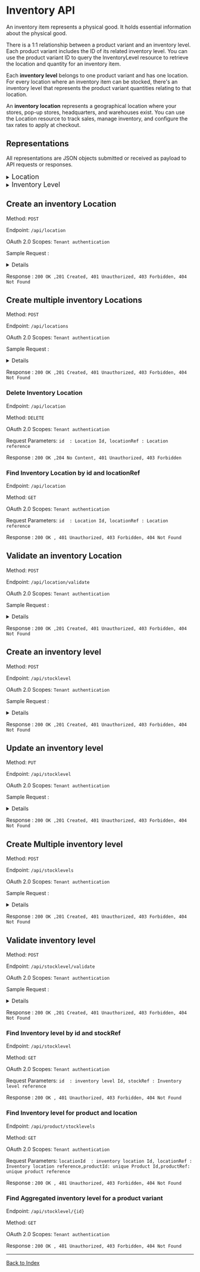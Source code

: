 
# **Inventory API**
An inventory item represents a physical good. It holds essential information about the physical good.

There is a 1:1 relationship between a product variant and an inventory level. Each product variant includes the ID of its related inventory level. You can use the product variant ID to query the InventoryLevel resource to retrieve the location and quantity for an inventory item.


Each **inventory level** belongs to one product variant and has one location. For every location where an inventory item can be stocked, there's an inventory level that represents the product variant quantities relating to that location.

An **inventory location** represents a geographical location where your stores, pop-up stores, headquarters, and warehouses exist. You can use the Location resource to track sales, manage inventory, and configure the tax rates to apply at checkout. 

## **Representations**

All representations are JSON objects submitted or received as payload to API requests or responses.


<details>
 <summary><font size="4">Location </font></summary>

```id``` - string -The unique ID of the location.It will auotmatically generate while creating the location.

```locationRef``` - string -The unique reference of the location.

```locationType``` - string -The location type  of the location. whether its STORE OR PICKUP_POINT

<details>
 <summary><font size="4">Address </font></summary>

```building``` - string - The location's building address.

```city``` - string - The city the location is in.

```contactPerson``` - string - The location's contact person

```countryIsocode``` - string - The two-letter code (ISO 3166-1 alpha-2 format) corresponding to country the location is in.

```countryName``` - string - The location's country name

```country``` - string - The country the location is in.

```fax``` - string - The location's fax details

```level``` - string - 

```phone``` - string - The phone number of the location. This value can contain special characters, such as - or +.

```postcode``` - string - The location's post code

```state``` - string - The location's state name

```street``` - string - The location's street address.

```streetNumber``` - string - The location's street number.

 </details>
</details>

<details>
 <summary><font size="4">Inventory Level </font></summary>

```deleted``` - boolean - The inventory level is deleted or not

```excludedQuantity``` - number - 

```futureStock``` - boolean 

```id``` - string - The unique id of the inventory level.

```locationId``` - string - The ID of the location that the inventory level belongs to. To find the ID of the location, use the Location resource.

```productVariantId``` - string - The ID of the product variant that the inventory level belongs to. To find the ID of the variant, use the product resource.

```reserved``` - number - 

```status``` - string - The currenc status of the inventory level. such as IN_STOCK,OUT_OF_STOCK, etc

```stockDate``` - The date and time (ISO 8601 format) when the inventory level was created.

```stockOnHand``` - number - The available quantity of an product variant at the inventory level's associated location

```stockRef``` - string - The unique reference of the inventory level

</details>

## Create an inventory Location

Method: ``` POST ``` 

Endpoint: ```/api/location```

OAuth 2.0 Scopes: `Tenant authentication`

Sample Request :
<details> 
{
  "address": {
    "building": "string",
    "city": "string",
    "contactPerson": "string",
    "countryIsocode": "string",
    "countryName": "string",
    "county": "string",
    "fax": "string",
    "level": "string",
    "phone": "string",
    "postcode": "string",
    "state": "string",
    "street": "string",
    "streetNumber": "string"
  },
  "attributeGroups": {
    "additionalProp1": {
      "attribute_group": "string",
      "attributes": {
        "additionalProp1": {
          "attribute_value": "string",
          "value_type": "INTEGER"
        },
        "additionalProp2": {
          "attribute_value": "string",
          "value_type": "INTEGER"
        },
        "additionalProp3": {
          "attribute_value": "string",
          "value_type": "INTEGER"
        }
      },
      "is_obsolete": true
    },
    "additionalProp2": {
      "attribute_group": "string",
      "attributes": {
        "additionalProp1": {
          "attribute_value": "string",
          "value_type": "INTEGER"
        },
        "additionalProp2": {
          "attribute_value": "string",
          "value_type": "INTEGER"
        },
        "additionalProp3": {
          "attribute_value": "string",
          "value_type": "INTEGER"
        }
      },
      "is_obsolete": true
    },
    "additionalProp3": {
      "attribute_group": "string",
      "attributes": {
        "additionalProp1": {
          "attribute_value": "string",
          "value_type": "INTEGER"
        },
        "additionalProp2": {
          "attribute_value": "string",
          "value_type": "INTEGER"
        },
        "additionalProp3": {
          "attribute_value": "string",
          "value_type": "INTEGER"
        }
      },
      "is_obsolete": true
    }
  },
  "id": "string",
  "locationRef": "string",
  "locationType": "STORE"
}   
</details>

Response : `200 OK ,201	Created, 401 Unauthorized, 403 Forbidden, 404 Not Found`

## Create multiple inventory Locations

Method: ``` POST ``` 

Endpoint: ```/api/locations```

OAuth 2.0 Scopes: `Tenant authentication`

Sample Request :
<details>
[
  {
    "address": {
      "building": "string",
      "city": "string",
      "contactPerson": "string",
      "countryIsocode": "string",
      "countryName": "string",
      "county": "string",
      "fax": "string",
      "level": "string",
      "phone": "string",
      "postcode": "string",
      "state": "string",
      "street": "string",
      "streetNumber": "string"
    },
    "attributeGroups": {
      "additionalProp1": {
        "attribute_group": "string",
        "attributes": {
          "additionalProp1": {
            "attribute_value": "string",
            "value_type": "INTEGER"
          },
          "additionalProp2": {
            "attribute_value": "string",
            "value_type": "INTEGER"
          },
          "additionalProp3": {
            "attribute_value": "string",
            "value_type": "INTEGER"
          }
        },
        "is_obsolete": true
      },
      "additionalProp2": {
        "attribute_group": "string",
        "attributes": {
          "additionalProp1": {
            "attribute_value": "string",
            "value_type": "INTEGER"
          },
          "additionalProp2": {
            "attribute_value": "string",
            "value_type": "INTEGER"
          },
          "additionalProp3": {
            "attribute_value": "string",
            "value_type": "INTEGER"
          }
        },
        "is_obsolete": true
      },
      "additionalProp3": {
        "attribute_group": "string",
        "attributes": {
          "additionalProp1": {
            "attribute_value": "string",
            "value_type": "INTEGER"
          },
          "additionalProp2": {
            "attribute_value": "string",
            "value_type": "INTEGER"
          },
          "additionalProp3": {
            "attribute_value": "string",
            "value_type": "INTEGER"
          }
        },
        "is_obsolete": true
      }
    },
    "id": "string",
    "locationRef": "string",
    "locationType": "STORE"
  }
]
</details>

Response : `200 OK ,201	Created, 401 Unauthorized, 403 Forbidden, 404 Not Found`



### Delete Inventory Location

Endpoint: ```/api/location```

Method: ``` DELETE ```

OAuth 2.0 Scopes: `Tenant authentication`

Request Parameters: `id  : Location Id, locationRef : Location reference`

Response : `200 OK ,204	No Content, 401 Unauthorized, 403 Forbidden`



### Find Inventory Location by id and locationRef

Endpoint: ```/api/location```

Method: ``` GET ```

OAuth 2.0 Scopes: `Tenant authentication`

Request Parameters: `id  : Location Id, locationRef : Location reference`

Response : `200 OK , 401 Unauthorized, 403 Forbidden, 404 Not Found`


## Validate an inventory Location

Method: ``` POST ``` 

Endpoint: ```​/api​/location​/validate```

OAuth 2.0 Scopes: `Tenant authentication`

Sample Request :
<details>
{
  "address": {
    "building": "string",
    "city": "string",
    "contactPerson": "string",
    "countryIsocode": "string",
    "countryName": "string",
    "county": "string",
    "fax": "string",
    "level": "string",
    "phone": "string",
    "postcode": "string",
    "state": "string",
    "street": "string",
    "streetNumber": "string"
  },
  "attributeGroups": {
    "additionalProp1": {
      "attribute_group": "string",
      "attributes": {
        "additionalProp1": {
          "attribute_value": "string",
          "value_type": "INTEGER"
        },
        "additionalProp2": {
          "attribute_value": "string",
          "value_type": "INTEGER"
        },
        "additionalProp3": {
          "attribute_value": "string",
          "value_type": "INTEGER"
        }
      },
      "is_obsolete": true
    },
    "additionalProp2": {
      "attribute_group": "string",
      "attributes": {
        "additionalProp1": {
          "attribute_value": "string",
          "value_type": "INTEGER"
        },
        "additionalProp2": {
          "attribute_value": "string",
          "value_type": "INTEGER"
        },
        "additionalProp3": {
          "attribute_value": "string",
          "value_type": "INTEGER"
        }
      },
      "is_obsolete": true
    },
    "additionalProp3": {
      "attribute_group": "string",
      "attributes": {
        "additionalProp1": {
          "attribute_value": "string",
          "value_type": "INTEGER"
        },
        "additionalProp2": {
          "attribute_value": "string",
          "value_type": "INTEGER"
        },
        "additionalProp3": {
          "attribute_value": "string",
          "value_type": "INTEGER"
        }
      },
      "is_obsolete": true
    }
  },
  "id": "string",
  "locationRef": "string",
  "locationType": "STORE"
}
</details>

Response : `200 OK ,201	Created, 401 Unauthorized, 403 Forbidden, 404 Not Found`


## Create an inventory level

Method: ``` POST ``` 

Endpoint: ```/api/stocklevel```

OAuth 2.0 Scopes: `Tenant authentication`

Sample Request :
<details>
{
  "attributeGroups": {
    "additionalProp1": {
      "attribute_group": "string",
      "attributes": {
        "additionalProp1": {
          "attribute_value": "string",
          "value_type": "INTEGER"
        },
        "additionalProp2": {
          "attribute_value": "string",
          "value_type": "INTEGER"
        },
        "additionalProp3": {
          "attribute_value": "string",
          "value_type": "INTEGER"
        }
      },
      "is_obsolete": true
    },
    "additionalProp2": {
      "attribute_group": "string",
      "attributes": {
        "additionalProp1": {
          "attribute_value": "string",
          "value_type": "INTEGER"
        },
        "additionalProp2": {
          "attribute_value": "string",
          "value_type": "INTEGER"
        },
        "additionalProp3": {
          "attribute_value": "string",
          "value_type": "INTEGER"
        }
      },
      "is_obsolete": true
    },
    "additionalProp3": {
      "attribute_group": "string",
      "attributes": {
        "additionalProp1": {
          "attribute_value": "string",
          "value_type": "INTEGER"
        },
        "additionalProp2": {
          "attribute_value": "string",
          "value_type": "INTEGER"
        },
        "additionalProp3": {
          "attribute_value": "string",
          "value_type": "INTEGER"
        }
      },
      "is_obsolete": true
    }
  },
  "deleted": true,
  "excludedQuantity": 0,
  "futureStock": true,
  "id": "string",
  "locationId": "string",
  "productVariantId": "string",
  "reserved": 0,
  "status": "IN_STOCK",
  "stockDate": "2022-06-20T09:11:12.418Z",
  "stockOnHand": 0,
  "stockRef": "string"
}
</details>

Response : `200 OK ,201	Created, 401 Unauthorized, 403 Forbidden, 404 Not Found`


## Update an inventory level

Method: ``` PUT ``` 

Endpoint: ```/api/stocklevel```

OAuth 2.0 Scopes: `Tenant authentication`

Sample Request :
<details>
{
  "attributeGroups": {
    "additionalProp1": {
      "attribute_group": "string",
      "attributes": {
        "additionalProp1": {
          "attribute_value": "string",
          "value_type": "INTEGER"
        },
        "additionalProp2": {
          "attribute_value": "string",
          "value_type": "INTEGER"
        },
        "additionalProp3": {
          "attribute_value": "string",
          "value_type": "INTEGER"
        }
      },
      "is_obsolete": true
    },
    "additionalProp2": {
      "attribute_group": "string",
      "attributes": {
        "additionalProp1": {
          "attribute_value": "string",
          "value_type": "INTEGER"
        },
        "additionalProp2": {
          "attribute_value": "string",
          "value_type": "INTEGER"
        },
        "additionalProp3": {
          "attribute_value": "string",
          "value_type": "INTEGER"
        }
      },
      "is_obsolete": true
    },
    "additionalProp3": {
      "attribute_group": "string",
      "attributes": {
        "additionalProp1": {
          "attribute_value": "string",
          "value_type": "INTEGER"
        },
        "additionalProp2": {
          "attribute_value": "string",
          "value_type": "INTEGER"
        },
        "additionalProp3": {
          "attribute_value": "string",
          "value_type": "INTEGER"
        }
      },
      "is_obsolete": true
    }
  },
  "deleted": true,
  "excludedQuantity": 0,
  "futureStock": true,
  "id": "string",
  "reserved": 0,
  "status": "IN_STOCK",
  "stockDate": "2022-06-20T09:51:02.857Z",
  "stockOnHand": 0,
  "stockRef": "string"
}
</details>

Response : `200 OK ,201	Created, 401 Unauthorized, 403 Forbidden, 404 Not Found`

## Create Multiple inventory level

Method: ``` POST ``` 

Endpoint: ```/api/stocklevels```

OAuth 2.0 Scopes: `Tenant authentication`

Sample Request :
<details>
[
  {
    "attributeGroups": {
      "additionalProp1": {
        "attribute_group": "string",
        "attributes": {
          "additionalProp1": {
            "attribute_value": "string",
            "value_type": "INTEGER"
          },
          "additionalProp2": {
            "attribute_value": "string",
            "value_type": "INTEGER"
          },
          "additionalProp3": {
            "attribute_value": "string",
            "value_type": "INTEGER"
          }
        },
        "is_obsolete": true
      },
      "additionalProp2": {
        "attribute_group": "string",
        "attributes": {
          "additionalProp1": {
            "attribute_value": "string",
            "value_type": "INTEGER"
          },
          "additionalProp2": {
            "attribute_value": "string",
            "value_type": "INTEGER"
          },
          "additionalProp3": {
            "attribute_value": "string",
            "value_type": "INTEGER"
          }
        },
        "is_obsolete": true
      },
      "additionalProp3": {
        "attribute_group": "string",
        "attributes": {
          "additionalProp1": {
            "attribute_value": "string",
            "value_type": "INTEGER"
          },
          "additionalProp2": {
            "attribute_value": "string",
            "value_type": "INTEGER"
          },
          "additionalProp3": {
            "attribute_value": "string",
            "value_type": "INTEGER"
          }
        },
        "is_obsolete": true
      }
    },
    "deleted": true,
    "excludedQuantity": 0,
    "futureStock": true,
    "id": "string",
    "locationId": "string",
    "productVariantId": "string",
    "reserved": 0,
    "status": "IN_STOCK",
    "stockDate": "2022-06-20T09:51:51.654Z",
    "stockOnHand": 0,
    "stockRef": "string"
  }
]
</details>

Response : `200 OK ,201	Created, 401 Unauthorized, 403 Forbidden, 404 Not Found`

## Validate inventory level

Method: ``` POST ``` 

Endpoint: ```/api/stocklevel/validate```

OAuth 2.0 Scopes: `Tenant authentication`

Sample Request :
<details>
{
  "attributeGroups": {
    "additionalProp1": {
      "attribute_group": "string",
      "attributes": {
        "additionalProp1": {
          "attribute_value": "string",
          "value_type": "INTEGER"
        },
        "additionalProp2": {
          "attribute_value": "string",
          "value_type": "INTEGER"
        },
        "additionalProp3": {
          "attribute_value": "string",
          "value_type": "INTEGER"
        }
      },
      "is_obsolete": true
    },
    "additionalProp2": {
      "attribute_group": "string",
      "attributes": {
        "additionalProp1": {
          "attribute_value": "string",
          "value_type": "INTEGER"
        },
        "additionalProp2": {
          "attribute_value": "string",
          "value_type": "INTEGER"
        },
        "additionalProp3": {
          "attribute_value": "string",
          "value_type": "INTEGER"
        }
      },
      "is_obsolete": true
    },
    "additionalProp3": {
      "attribute_group": "string",
      "attributes": {
        "additionalProp1": {
          "attribute_value": "string",
          "value_type": "INTEGER"
        },
        "additionalProp2": {
          "attribute_value": "string",
          "value_type": "INTEGER"
        },
        "additionalProp3": {
          "attribute_value": "string",
          "value_type": "INTEGER"
        }
      },
      "is_obsolete": true
    }
  },
  "deleted": true,
  "excludedQuantity": 0,
  "futureStock": true,
  "id": "string",
  "locationId": "string",
  "productVariantId": "string",
  "reserved": 0,
  "status": "IN_STOCK",
  "stockDate": "2022-06-20T09:54:12.586Z",
  "stockOnHand": 0,
  "stockRef": "string"
}
</details>

Response : `200 OK ,201	Created, 401 Unauthorized, 403 Forbidden, 404 Not Found`


### Find Inventory level by id and stockRef

Endpoint: ```/api/stocklevel```

Method: ``` GET ```

OAuth 2.0 Scopes: `Tenant authentication`

Request Parameters: `id  : inventory level Id, stockRef : Inventory level reference`

Response : `200 OK , 401 Unauthorized, 403 Forbidden, 404 Not Found`

### Find Inventory level for product and location

Endpoint: ```/api/product/stocklevels```

Method: ``` GET ```

OAuth 2.0 Scopes: `Tenant authentication`

Request Parameters: `locationId  : inventory location Id, locationRef : Inventory location reference,productId: unique Product Id,productRef: unique product reference`

Response : `200 OK , 401 Unauthorized, 403 Forbidden, 404 Not Found`

### Find Aggregated inventory level for a product variant

Endpoint: ```/api/stocklevel/{id}```

Method: ``` GET ```

OAuth 2.0 Scopes: `Tenant authentication`

Response : `200 OK , 401 Unauthorized, 403 Forbidden, 404 Not Found`


***
[Back to Index](index.md)
